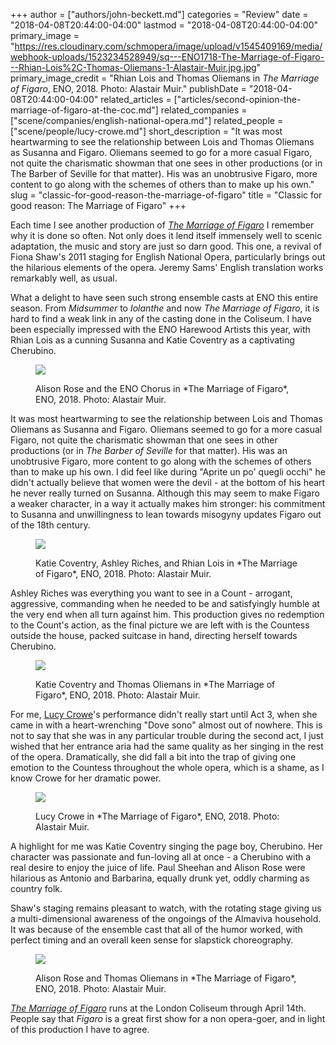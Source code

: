 +++
author = ["authors/john-beckett.md"]
categories = "Review"
date = "2018-04-08T20:44:00-04:00"
lastmod = "2018-04-08T20:44:00-04:00"
primary_image = "https://res.cloudinary.com/schmopera/image/upload/v1545409169/media/webhook-uploads/1523234528949/sq---ENO1718-The-Marriage-of-Figaro---Rhian-Lois%2C-Thomas-Oliemans-1-Alastair-Muir.jpg.jpg"
primary_image_credit = "Rhian Lois and Thomas Oliemans in *The Marriage of Figaro*, ENO, 2018. Photo: Alastair Muir."
publishDate = "2018-04-08T20:44:00-04:00"
related_articles = ["articles/second-opinion-the-marriage-of-figaro-at-the-coc.md"]
related_companies = ["scene/companies/english-national-opera.md"]
related_people = ["scene/people/lucy-crowe.md"]
short_description = "It was most heartwarming to see the relationship between Lois and Thomas Oliemans as Susanna and Figaro. Oliemans seemed to go for a more casual Figaro, not quite the charismatic showman that one sees in other productions (or in The Barber of Seville for that matter). His was an unobtrusive Figaro, more content to go along with the schemes of others than to make up his own."
slug = "classic-for-good-reason-the-marriage-of-figaro"
title = "Classic for good reason: The Marriage of Figaro"
+++

Each time I see another production of [*The Marriage of Figaro*](https://www.eno.org/whats-on/the-marriage-of-figaro/) I remember why it is done so often. Not only does it lend itself immensely well to scenic adaptation, the music and story are just so darn good. This one, a revival of Fiona Shaw's 2011 staging for English National Opera, particularly brings out the hilarious elements of the opera. Jeremy Sams' English translation works remarkably well, as usual. 

What a delight to have seen such strong ensemble casts at ENO this entire season. From *Midsummer* to *Iolanthe* and now *The Marriage of Figaro*, it is hard to find a weak link in any of the casting done in the Coliseum. I have been especially impressed with the ENO Harewood Artists this year, with Rhian Lois as a cunning Susanna and Katie Coventry as a captivating Cherubino.

<figure data-type="image">

![](https://res.cloudinary.com/schmopera/image/upload/v1545409169/media/webhook-uploads/1523234303008/ENO1718-The-Marriage-of-Figaro---Alison-Rose-and-the-ENO-Chorus-Alastair-Muir.jpg.jpg)
<figcaption>Alison Rose and the ENO Chorus in *The Marriage of Figaro*, ENO, 2018. Photo: Alastair Muir.</figcaption>
</figure>

It was most heartwarming to see the relationship between Lois and Thomas Oliemans as Susanna and Figaro. Oliemans seemed to go for a more casual Figaro, not quite the charismatic showman that one sees in other productions (or in *The Barber of Seville* for that matter). His was an unobtrusive Figaro, more content to go along with the schemes of others than to make up his own. I did feel like during "Aprite un po' quegli occhi" he didn't actually believe that women were the devil - at the bottom of his heart he never really turned on Susanna. Although this may seem to make Figaro a weaker character, in a way it actually makes him stronger: his commitment to Susanna and unwillingness to lean towards misogyny updates Figaro out of the 18th century.

<figure data-type="image">

![](https://res.cloudinary.com/schmopera/image/upload/v1545409169/media/webhook-uploads/1523234326393/ENO1718-The-Marriage-of-Figaro---Katie-Coventry%2C-Ashley-Riches%2C-Rhian-Lois-Alastair-Muir.jpg.jpg)
<figcaption>Katie Coventry, Ashley Riches, and Rhian Lois in *The Marriage of Figaro*, ENO, 2018. Photo: Alastair Muir.</figcaption>
</figure>

Ashley Riches was everything you want to see in a Count - arrogant, aggressive, commanding when he needed to be and satisfyingly humble at the very end when all turn against him. This production gives no redemption to the Count's action, as the final picture we are left with is the Countess outside the house, packed suitcase in hand, directing herself towards Cherubino. 

<figure data-type="image">

![](https://res.cloudinary.com/schmopera/image/upload/v1545409169/media/webhook-uploads/1523234347322/ENO1718-The-Marriage-of-Figaro---Katie-Coventry%2C-Thomas-Oliemans-Alastair-Muir.jpg.jpg)
<figcaption>Katie Coventry and Thomas Oliemans in *The Marriage of Figaro*, ENO, 2018. Photo: Alastair Muir.</figcaption>
</figure>

For me, [Lucy Crowe](/scene/people/lucy-crowe/)'s performance didn't really start until Act 3, when she came in with a heart-wrenching "Dove sono" almost out of nowhere. This is not to say that she was in any particular trouble during the second act, I just wished that her entrance aria had the same quality as her singing in the rest of the opera. Dramatically, she did fall a bit into the trap of giving one emotion to the Countess throughout the whole opera, which is a shame, as I know Crowe for her dramatic power.

<figure data-type="image">

![](https://res.cloudinary.com/schmopera/image/upload/v1545409169/media/webhook-uploads/1523234356732/ENO1718-The-Marriage-of-Figaro---Lucy-Crowe-Alastair-Muir.jpg.jpg)
<figcaption>Lucy Crowe in *The Marriage of Figaro*, ENO, 2018. Photo: Alastair Muir.</figcaption>
</figure>

A highlight for me was Katie Coventry singing the page boy, Cherubino. Her character was passionate and fun-loving all at once - a Cherubino with a real desire to enjoy the juice of life. Paul Sheehan and Alison Rose were hilarious as Antonio and Barbarina, equally drunk yet, oddly charming as country folk.

Shaw's staging remains pleasant to watch, with the rotating stage giving us a multi-dimensional awareness of the ongoings of the Almaviva household. It was because of the ensemble cast that all of the humor worked, with perfect timing and an overall keen sense for slapstick choreography.

<figure data-type="image">

![](https://res.cloudinary.com/schmopera/image/upload/v1545409169/media/webhook-uploads/1523234368685/ENO1718-The-Marriage-of-Figaro---Alison-Rose%2C-Thomas-Oliemans-Alastair-Muir.jpg.jpg)
<figcaption>Alison Rose and Thomas Oliemans in *The Marriage of Figaro*, ENO, 2018. Photo: Alastair Muir.</figcaption>
</figure>

[*The Marriage of Figaro*](https://www.eno.org/whats-on/the-marriage-of-figaro/#prod-discover) runs at the London Coliseum through April 14th. People say that *Figaro* is a great first show for a non opera-goer, and in light of this production I have to agree.

